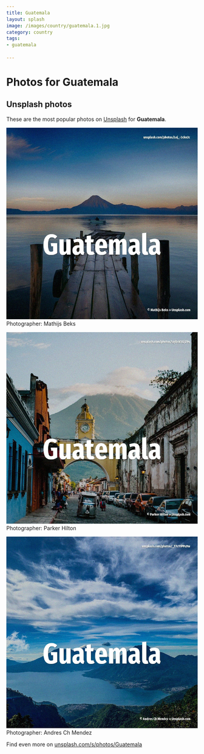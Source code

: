 ```yaml
---
title: Guatemala
layout: splash
image: /images/country/guatemala.1.jpg
category: country
tags:
- guatemala

---
```

# Photos for Guatemala
 
## Unsplash photos
These are the most popular photos on [Unsplash](https://unsplash.com) for **Guatemala**.
 
![Guatemala](/images/country/guatemala.1.jpg)
Photographer:  Mathijs Beks
 
![Guatemala](/images/country/guatemala.2.jpg)
Photographer:  Parker Hilton
 
![Guatemala](/images/country/guatemala.3.jpg)
Photographer:  Andres Ch Mendez
 
Find even more on [unsplash.com/s/photos/Guatemala](https://unsplash.com/s/photos/Guatemala)
 
